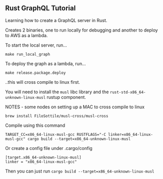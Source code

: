 ## Rust GraphQL Tutorial

Learning how to create a GraphQL server in Rust.

Creates 2 binaries, one to run locally for debugging and another to deploy to AWS as a lambda.

To start the local server, run...

```shell
make run_local_graph
```

To deploy the graph as a lambda, run...

```shell
make release.package.deploy
```

..this will cross compile to linux first.

You will need to install the `musl` libc library and the `rust-std-x86_64-unknown-linux-musl` rustup component.

NOTES - some nodes on setting up a MAC to cross compile to linux

```shell
brew install FiloSottile/musl-cross/musl-cross
```

Compile using this command

```shell
TARGET_CC=x86_64-linux-musl-gcc RUSTFLAGS="-C linker=x86_64-linux-musl-gcc" cargo build --target=x86_64-unknown-linux-musl
```

Or create a config file under .cargo/config

```shell
[target.x86_64-unknown-linux-musl]
linker = "x86_64-linux-musl-gcc"
```

Then you can just run `cargo build --target=x86_64-unknown-linux-musl`
